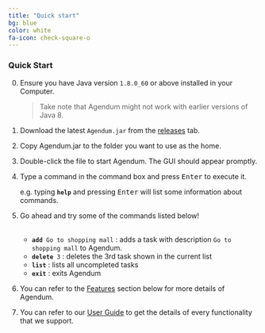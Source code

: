 ```yaml
---
title: "Quick start"
bg: blue
color: white
fa-icon: check-square-o
---
```


### Quick Start

0. Ensure you have Java version `1.8.0_60` or above installed in your Computer.

   > Take note that Agendum might not work with earlier versions of Java 8.

1. Download the latest `Agendum.jar` from the [releases](../../../releases) tab.

2. Copy Agendum.jar to the folder you want to use as the home.

3. Double-click the file to start Agendum. The GUI should appear promptly.

4. Type a command in the command box and press <kbd>Enter</kbd> to execute it.

   e.g. typing **`help`** and pressing <kbd>Enter</kbd> will list some information about commands.

5. Go ahead and try some of the commands listed below!
<br><br>
   * **`add`**` Go to shopping mall` : adds a task with description `Go to shopping mall` to Agendum.
   * **`delete`**` 3` : deletes the 3rd task shown in the current list
   * **`list`** : lists all uncompleted tasks
   * **`exit`** : exits Agendum

6. You can refer to the [Features](#features) section below for more details of Agendum.

7. You can refer to our [User Guide](https://github.com/CS2103AUG2016-W11-C2/main/blob/master/docs/UserGuide.md) to get the details of every functionality that we support.
